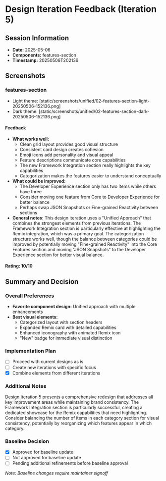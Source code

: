 # Design Iteration Feedback (Iteration 5)

## Session Information

- **Date:** 2025-05-06
- **Components:** features-section
- **Timestamp:** 20250506T202136

## Screenshots

### features-section

- Light theme: [static/screenshots/unified/02-features-section-light-20250506-152136.png]
- Dark theme: [static/screenshots/unified/02-features-section-dark-20250506-152136.png]

#### Feedback

- **What works well:**
  - Clean grid layout provides good visual structure
  - Consistent card design creates cohesion
  - Emoji icons add personality and visual appeal
  - Feature descriptions communicate core capabilities
  - The new Framework Integration section really highlights the key capabilities
  - Categorization makes the features easier to understand conceptually
- **What could be improved:**
  - The Developer Experience section only has two items while others have three
  - Consider moving one feature from Core to Developer Experience for better balance
  - Perhaps swap JSON Snapshots or Fine-grained Reactivity between sections
- **General notes:**
  This design iteration uses a "Unified Approach" that combines the strongest elements from previous iterations. The Framework Integration section is particularly effective at highlighting the Remix integration, which was a primary goal. The categorization structure works well, though the balance between categories could be improved by potentially moving "Fine-grained Reactivity" into the Core Features section and moving "JSON Snapshots" to the Developer Experience section for better visual balance.

#### Rating: 10/10

## Summary and Decision

### Overall Preferences

- **Favorite component design:** Unified approach with multiple enhancements
- **Best visual elements:**
  - Categorized layout with section headers
  - Expanded Remix card with detailed capabilities
  - Enhanced iconography with animated Remix icon
  - "New" badge for immediate visual distinction

### Implementation Plan

- [ ] Proceed with current designs as is
- [ ] Create new iterations with specific focus
- [x] Combine elements from different iterations

### Additional Notes

Design Iteration 5 presents a comprehensive redesign that addresses all key improvement areas while maintaining brand consistency. The Framework Integration section is particularly successful, creating a dedicated showcase for the Remix capabilities that need highlighting. Consider balancing the number of items in each category section for visual consistency, potentially by reorganizing which features appear in which category.

### Baseline Decision

- [x] Approved for baseline update
- [ ] Not approved for baseline update
- [ ] Pending additional refinements before baseline approval

_Note: Baseline changes require maintainer signoff_
